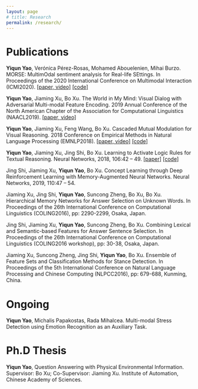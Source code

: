```yaml
--- 
layout: page 
# title: Research
permalink: /research/
---
```

# Publications


**Yiqun Yao**, Verónica Pérez-Rosas, Mohamed Abouelenien, Mihai Burzo. MORSE: MultimOdal sentiment analysis for Real-life SEttings. In Proceedings of the 2020 International Conference on Multimodal Interaction (ICMI2020). 
[[paper, video]](https://dl.acm.org/doi/abs/10.1145/3382507.3418821?casa_token=x64nmWxjuLQAAAAA:zlRB7_f7be0M2ZogpmGS7wolcJC58MswQc8qYM9CbrCWpZVDOToDqt4gZoqiGPbD5RNChF2a9lHI)
[[code]](https://github.com/FlamingHorizon/MORSE)

**Yiqun Yao**, Jiaming Xu, Bo Xu. The World in My Mind: Visual Dialog with Adversarial Multi-modal Feature Encoding. 2019 Annual Conference of the North American Chapter of the Association for Computational Linguistics (NAACL2019).
[[paper, video]](https://www.aclweb.org/anthology/N19-1266/)

**Yiqun Yao**, Jiaming Xu, Feng Wang, Bo Xu. Cascaded Mutual Modulation for Visual Reasoning. 2018 Conference on Empirical Methods in Natural Language Processing (EMNLP2018).
[[paper, video]](https://www.aclweb.org/anthology/D18-1118/)
[[code]](https://github.com/FlamingHorizon/CMM-VR)

**Yiqun Yao**, Jiaming Xu, Jing Shi, Bo Xu. Learning to Activate Logic Rules for Textual Reasoning. Neural Networks, 2018, 106:42 – 49.
[[paper]](https://www.sciencedirect.com/science/article/abs/pii/S0893608018301941?via%3Dihub)
[[code]](https://github.com/FlamingHorizon/VRRM)

Jing Shi, Jiaming Xu, **Yiqun Yao**, Bo Xu. Concept Learning through Deep Reinforcement Learning with Memory-Augmented Neural Networks. Neural Networks, 2019, 110:47 – 54.

Jiaming Xu, Jing Shi, **Yiqun Yao**, Suncong Zheng, Bo Xu, Bo Xu. Hierarchical Memory Networks for Answer Selection on Unknown Words. In Proceedings of the 26th International Conference on Computational Linguistics (COLING2016), pp: 2290-2299, Osaka, Japan.

Jing Shi, Jiaming Xu, **Yiqun Yao**, Suncong Zheng, Bo Xu. Combining Lexical and Semantic-based Features for Answer Sentence Selection. In Proceedings of the 26th International Conference on Computational Linguistics (COLING2016 workshop), pp: 30-38, Osaka, Japan.

Jiaming Xu, Suncong Zheng, Jing Shi, **Yiqun Yao**, Bo Xu. Ensemble of Feature Sets and Classification Methods for Stance Detection. In Proceedings of the 5th International Conference on Natural Language Processing and Chinese Computing (NLPCC2016), pp: 679-688, Kunming, China.

# Ongoing 
**Yiqun Yao**, Michalis Papakostas, Rada Mihalcea. Multi-modal Stress Detection using Emotion Recognition as an Auxiliary Task.

# Ph.D Thesis
**Yiqun Yao**, Question Answering with Physical Environmental Information. Supervisor: Bo Xu; Co-Supervisor: Jiaming Xu. Institute of Automation, Chinese Academy of Sciences.

